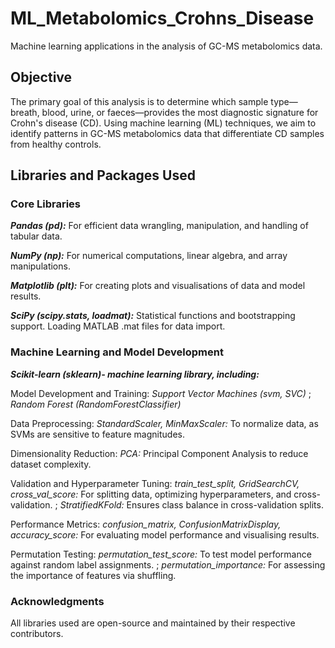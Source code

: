 # ML_Metabolomics_Crohns_Disease
Machine learning applications in the analysis of GC-MS metabolomics data.

## Objective
The primary goal of this analysis is to determine which sample type—breath, blood, urine, or faeces—provides the most diagnostic signature for Crohn's disease (CD). Using machine learning (ML) techniques, we aim to identify patterns in GC-MS metabolomics data that differentiate CD samples from healthy controls.

## Libraries and Packages Used

### Core Libraries

***Pandas (pd):*** For efficient data wrangling, manipulation, and handling of tabular data.

***NumPy (np):*** For numerical computations, linear algebra, and array manipulations.

***Matplotlib (plt):*** For creating plots and visualisations of data and model results.

***SciPy (scipy.stats, loadmat):*** 
Statistical functions and bootstrapping support.
Loading MATLAB .mat files for data import.


### Machine Learning and Model Development

***Scikit-learn (sklearn)- machine learning library, including:***

Model Development and Training:
*Support Vector Machines (svm, SVC)*
; *Random Forest (RandomForestClassifier)*

Data Preprocessing: 
*StandardScaler, MinMaxScaler:* To normalize data, as SVMs are sensitive to feature magnitudes.

Dimensionality Reduction: 
*PCA:* Principal Component Analysis to reduce dataset complexity.

Validation and Hyperparameter Tuning:
*train_test_split, GridSearchCV, cross_val_score:* For splitting data, optimizing hyperparameters, and cross-validation.
; *StratifiedKFold:* Ensures class balance in cross-validation splits.

Performance Metrics:
*confusion_matrix, ConfusionMatrixDisplay, accuracy_score:* For evaluating model performance and visualising results.

Permutation Testing:
*permutation_test_score:* To test model performance against random label assignments.
; *permutation_importance:* For assessing the importance of features via shuffling.

### Acknowledgments
All libraries used are open-source and maintained by their respective contributors.
